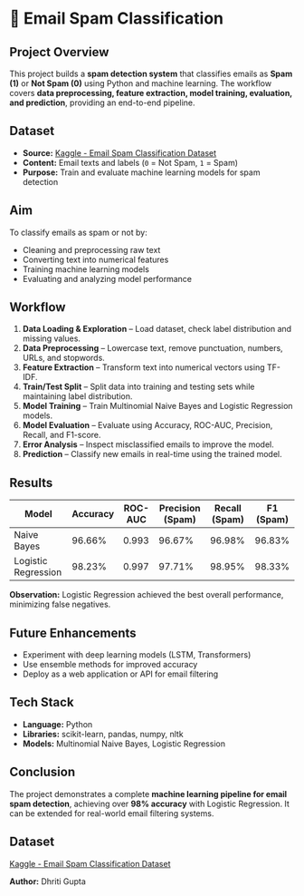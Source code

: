 # 📧 Email Spam Classification

## Project Overview
This project builds a **spam detection system** that classifies emails as **Spam (1)** or **Not Spam (0)** using Python and machine learning. The workflow covers **data preprocessing, feature extraction, model training, evaluation, and prediction**, providing an end-to-end pipeline.

## Dataset
- **Source:** [Kaggle - Email Spam Classification Dataset](https://www.kaggle.com/datasets/purusinghvi/email-spam-classification-dataset)  
- **Content:** Email texts and labels (`0` = Not Spam, `1` = Spam)  
- **Purpose:** Train and evaluate machine learning models for spam detection

## Aim
To classify emails as spam or not by:
- Cleaning and preprocessing raw text  
- Converting text into numerical features  
- Training machine learning models  
- Evaluating and analyzing model performance

## Workflow
1. **Data Loading & Exploration** – Load dataset, check label distribution and missing values.  
2. **Data Preprocessing** – Lowercase text, remove punctuation, numbers, URLs, and stopwords.  
3. **Feature Extraction** – Transform text into numerical vectors using TF-IDF.  
4. **Train/Test Split** – Split data into training and testing sets while maintaining label distribution.  
5. **Model Training** – Train Multinomial Naive Bayes and Logistic Regression models.  
6. **Model Evaluation** – Evaluate using Accuracy, ROC-AUC, Precision, Recall, and F1-score.  
7. **Error Analysis** – Inspect misclassified emails to improve the model.  
8. **Prediction** – Classify new emails in real-time using the trained model.

## Results
| Model               | Accuracy | ROC-AUC  | Precision (Spam) | Recall (Spam) | F1 (Spam) |
| ------------------- | -------- | -------- | ---------------- | ------------- | --------- |
| Naive Bayes         | 96.66%   | 0.993    | 96.67%           | 96.98%        | 96.83%    |
| Logistic Regression | 98.23%   | 0.997    | 97.71%           | 98.95%        | 98.33%    |

**Observation:** Logistic Regression achieved the best overall performance, minimizing false negatives.

## Future Enhancements
- Experiment with deep learning models (LSTM, Transformers)  
- Use ensemble methods for improved accuracy  
- Deploy as a web application or API for email filtering  

## Tech Stack
- **Language:** Python  
- **Libraries:** scikit-learn, pandas, numpy, nltk  
- **Models:** Multinomial Naive Bayes, Logistic Regression  

## Conclusion
The project demonstrates a complete **machine learning pipeline for email spam detection**, achieving over **98% accuracy** with Logistic Regression. It can be extended for real-world email filtering systems.

## Dataset
[Kaggle - Email Spam Classification Dataset](https://www.kaggle.com/datasets/purusinghvi/email-spam-classification-dataset)  

**Author:** Dhriti Gupta
